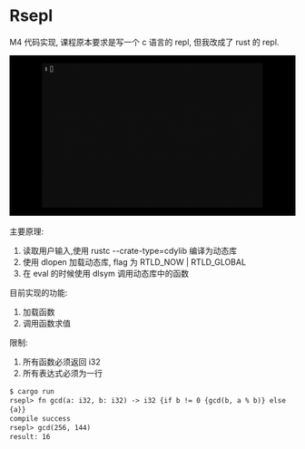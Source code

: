 # Rsepl

M4 代码实现, 课程原本要求是写一个 c 语言的 repl, 但我改成了 rust 的 repl.

![](qwe.gif)

主要原理:

1. 读取用户输入,使用 rustc --crate-type=cdylib 编译为动态库
2. 使用 dlopen 加载动态库, flag 为 RTLD_NOW | RTLD_GLOBAL
3. 在 eval 的时候使用 dlsym 调用动态库中的函数

目前实现的功能:

1. 加载函数
2. 调用函数求值

限制:

1. 所有函数必须返回 i32
2. 所有表达式必须为一行

```shell
$ cargo run
rsepl> fn gcd(a: i32, b: i32) -> i32 {if b != 0 {gcd(b, a % b)} else {a}}
compile success
rsepl> gcd(256, 144)
result: 16
```
